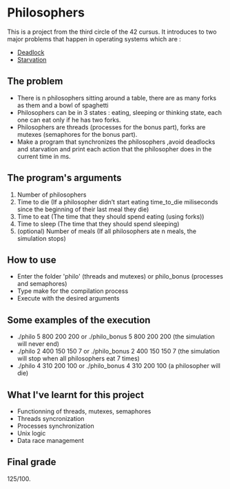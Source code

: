 # Philosophers

This is a project from the third circle of the 42 cursus. It introduces to two major problems that happen in operating systems which are :
- [Deadlock](https://www.geeksforgeeks.org/introduction-of-deadlock-in-operating-system/)
- [Starvation](https://en.wikipedia.org/wiki/Starvation_(computer_science))


## The problem 
   * There is n philosophers sitting around a table, there are as many forks as them and a bowl of spaghetti
   * Philosophers can be in 3 states : eating, sleeping or thinking state, each one can eat only if he has two forks.
   * Philosophers are threads (processes for the bonus part), forks are mutexes (semaphores for the bonus part).
   * Make a program that synchronizes the philosophers ,avoid deadlocks and starvation and print each action that the philosopher does in the current time in ms.
   
## The program's arguments  
   1. Number of philosophers
   2. Time to die (If a philosopher didn’t start eating time_to_die miliseconds since the beginning of their last meal they die)
   3. Time to eat (The time that they should spend eating (using forks))
   4. Time to sleep (The time that they should spend sleeping)
   5. (optional) Number of meals (If all philosophers ate n meals, the simulation stops)

## How to use
  * Enter the folder 'philo' (threads and mutexes) or philo_bonus (processes and semaphores)
  * Type make for the compilation process
  * Execute with the desired arguments

## Some examples of the execution
  * ./philo 5 800 200 200 or ./philo_bonus 5 800 200 200 (the simulation will never end)
  * ./philo 2 400 150 150 7 or ./philo_bonus 2 400 150 150 7 (the simulation will stop when all philosophers eat 7 times)
  * ./philo 4 310 200 100 or ./philo_bonus 4 310 200 100 (a philosopher will die)

## What I've learnt for this project
  * Functionning of threads, mutexes, semaphores
  * Threads syncronization
  * Processes synchronization
  * Unix logic
  * Data race management

## Final grade 
  125/100.
